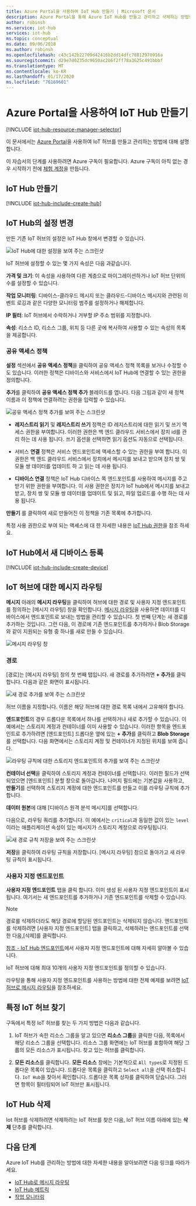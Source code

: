 ```yaml
---
title: Azure Portal을 사용하여 IoT Hub 만들기 | Microsoft 문서
description: Azure Portal을 통해 Azure IoT Hub를 만들고 관리하고 삭제하는 방법입니다. 가격 책정 계층, 보안, 배율 및 메시징 구성에 대한 정보가 포함됩니다.
author: robinsh
ms.service: iot-hub
services: iot-hub
ms.topic: conceptual
ms.date: 09/06/2018
ms.author: robinsh
ms.openlocfilehash: c43c142b22709d42416b2dd14dfc78812970916a
ms.sourcegitcommit: d29e7d0235dc9650ac2b6f2ff78a3625c491bbbf
ms.translationtype: MT
ms.contentlocale: ko-KR
ms.lasthandoff: 01/17/2020
ms.locfileid: "76169601"
---
```

# <a name="create-an-iot-hub-using-the-azure-portal"></a>Azure Portal을 사용하여 IoT Hub 만들기

[!INCLUDE [iot-hub-resource-manager-selector](../../includes/iot-hub-resource-manager-selector.md)]

이 문서에서는 [Azure Portal](https://portal.azure.com)을 사용하여 IoT 허브를 만들고 관리하는 방법에 대해 설명합니다.

이 자습서의 단계를 사용하려면 Azure 구독이 필요합니다. Azure 구독이 아직 없는 경우 시작하기 전에 [체험 계정](https://azure.microsoft.com/free/?WT.mc_id=A261C142F)을 만듭니다.

## <a name="create-an-iot-hub"></a>IoT Hub 만들기

[!INCLUDE [iot-hub-include-create-hub](../../includes/iot-hub-include-create-hub.md)]

## <a name="change-the-settings-of-the-iot-hub"></a>IoT Hub의 설정 변경

만든 기존 IoT 허브의 설정은 IoT Hub 창에서 변경할 수 있습니다.

![IoT Hub에 대한 설정을 보여 주는 스크린샷](./media/iot-hub-create-through-portal/iot-hub-settings-panel.png)

IoT 허브에 설정할 수 있는 몇 가지 속성은 다음 과같습니다.

**가격 및 크기**: 이 속성을 사용하여 다른 계층으로 마이그레이션하거나 IoT 허브 단위의 수를 설정할 수 있습니다. 

**작업 모니터링**: 디바이스-클라우드 메시지 또는 클라우드-디바이스 메시지와 관련된 이벤트 로깅과 같은 다양한 모니터링 범주를 설정하거나 해제합니다.

**IP 필터**: IoT 허브에서 수락하거나 거부할 IP 주소 범위를 지정합니다.

**속성**: 리소스 ID, 리소스 그룹, 위치 등 다른 곳에 복사하여 사용할 수 있는 속성의 목록을 제공합니다.

### <a name="shared-access-policies"></a>공유 액세스 정책

**설정** 섹션에서 **공유 액세스 정책**을 클릭하여 공유 액세스 정책 목록을 보거나 수정할 수도 있습니다. 이러한 정책은 디바이스와 서비스에서 IoT Hub에 연결할 수 있는 권한을 정의합니다. 

**추가**를 클릭하여 **공유 액세스 정책 추가** 블레이드를 엽니다.  다음 그림과 같이 새 정책 이름과 이 정책에 연결하려는 권한을 입력할 수 있습니다.

![공유 액세스 정책 추가를 보여 주는 스크린샷](./media/iot-hub-create-through-portal/iot-hub-add-shared-access-policy.png)

* **레지스트리 읽기** 및 **레지스트리 쓰기** 정책은 ID 레지스트리에 대한 읽기 및 쓰기 액세스 권한을 부여합니다. 이러한 권한은 백 엔드 클라우드 서비스에서 장치 id를 관리 하는 데 사용 됩니다. 쓰기 옵션을 선택하면 읽기 옵션도 자동으로 선택됩니다.

* 서비스 **연결** 정책은 서비스 엔드포인트에 액세스할 수 있는 권한을 부여 합니다. 이 권한은 백 엔드 클라우드 서비스에서 장치에서 메시지를 보내고 받으며 장치 쌍 및 모듈 쌍 데이터를 업데이트 하 고 읽는 데 사용 됩니다.

* **디바이스 연결** 정책은 IoT Hub 디바이스 쪽 엔드포인트를 사용하여 메시지를 주고받기 위한 권한을 부여합니다. 이 사용 권한은 장치가 IoT hub에서 메시지를 보내고 받고, 장치 쌍 및 모듈 쌍 데이터를 업데이트 및 읽고, 파일 업로드를 수행 하는 데 사용 됩니다.

**만들기** 를 클릭하여 새로 만들어진 이 정책을 기존 목록에 추가합니다.

특정 사용 권한으로 부여 되는 액세스에 대 한 자세한 내용은 [IoT Hub 권한](./iot-hub-devguide-security.md#iot-hub-permissions)을 참조 하세요.

## <a name="register-a-new-device-in-the-iot-hub"></a>IoT Hub에서 새 디바이스 등록

[!INCLUDE [iot-hub-include-create-device](../../includes/iot-hub-include-create-device.md)]

## <a name="message-routing-for-an-iot-hub"></a>IoT 허브에 대한 메시지 라우팅

**메시지** 아래의 **메시지 라우팅**을 클릭하여 허브에 대한 경로 및 사용자 지정 엔드포인트를 정의하는 [메시지 라우팅] 창을 확인합니다. [메시지 라우팅](iot-hub-devguide-messages-d2c.md)을 사용하면 데이터를 디바이스에서 엔드포인트로 보내는 방법을 관리할 수 있습니다. 첫 번째 단계는 새 경로를 추가하는 것입니다. 그런 다음, 이 경로에 기존 엔드포인트를 추가하거나 Blob Storage와 같이 지원되는 유형 중 하나를 새로 만들 수 있습니다. 

![메시지 라우팅 창](./media/iot-hub-create-through-portal/iot-hub-message-routing.png)

### <a name="routes"></a>경로

[경로]는 [메시지 라우팅] 창의 첫 번째 탭입니다. 새 경로를 추가하려면 **+ 추가**를 클릭합니다. 다음과 같은 화면이 표시됩니다. 

![새 경로 추가를 보여 주는 스크린샷](./media/iot-hub-create-through-portal/iot-hub-add-route-storage-endpoint.png)

허브 이름을 지정합니다. 이름은 해당 허브에 대한 경로 목록 내에서 고유해야 합니다. 

**엔드포인트**의 경우 드롭다운 목록에서 하나를 선택하거나 새로 추가할 수 있습니다. 이 예에서는 스토리지 계정과 컨테이너를 이미 사용할 수 있습니다. 이러한 항목을 엔드포인트로 추가하려면 [엔드포인트] 드롭다운 옆에 있는 **+ 추가**를 클릭하고 **Blob Storage**를 선택합니다. 다음 화면에서는 스토리지 계정 및 컨테이너가 지정된 위치를 보여 줍니다.

![라우팅 규칙에 대한 스토리지 엔드포인트의 추가를 보여 주는 스크린샷](./media/iot-hub-create-through-portal/iot-hub-routing-add-storage-endpoint.png)

**컨테이너 선택**을 클릭하여 스토리지 계정과 컨테이너를 선택합니다. 이러한 필드가 선택되었으면 [엔드포인트] 분할 창으로 돌아갑니다. 나머지 필드에는 기본값을 사용하고, **만들기**를 선택하여 스토리지 계정에 대한 엔드포인트를 만들고 이를 라우팅 규칙에 추가합니다.

**데이터 원본**에 대해 [디바이스 원격 분석 메시지]를 선택합니다. 

다음으로, 라우팅 쿼리를 추가합니다. 이 예에서는 `critical`과 동일한 값이 있는 `level`이라는 애플리케이션 속성이 있는 메시지가 스토리지 계정으로 라우팅됩니다.

![새 경로 규칙 저장을 보여 주는 스크린샷](./media/iot-hub-create-through-portal/iot-hub-add-route.png)

**저장**을 클릭하여 라우팅 규칙을 저장합니다. [메시지 라우팅] 창으로 돌아가고 새 라우팅 규칙이 표시됩니다.

### <a name="custom-endpoints"></a>사용자 지정 엔드포인트

**사용자 지정 엔드포인트** 탭을 클릭 합니다. 이미 생성 된 사용자 지정 엔드포인트이 표시 됩니다. 여기서는 새 엔드포인트를 추가하거나 기존 엔드포인트를 삭제할 수 있습니다. 

> [!NOTE]
> 경로를 삭제하더라도 해당 경로에 할당된 엔드포인트는 삭제되지 않습니다. 엔드포인트를 삭제하려면 [사용자 지정 엔드포인트] 탭을 클릭하고, 삭제하려는 엔드포인트를 선택한 다음,[삭제]를 클릭합니다.
>

[참조 - IoT Hub 엔드포인트](iot-hub-devguide-endpoints.md)에서 사용자 지정 엔드포인트에 대해 자세히 알아볼 수 있습니다.

IoT 허브에 대해 최대 10개의 사용자 지정 엔드포인트를 정의할 수 있습니다. 

라우팅을 통해 사용자 지정 엔드포인트를 사용하는 방법에 대한 전체 예제를 보려면 [IoT 허브로 메시지 라우팅](tutorial-routing.md)을 참조하세요.

## <a name="find-a-specific-iot-hub"></a>특정 IoT 허브 찾기

구독에서 특정 IoT 허브를 찾는 두 가지 방법은 다음과 같습니다.

1. IoT 허브가 속한 리소스 그룹을 알고 있으면 **리소스 그룹**을 클릭한 다음, 목록에서 해당 리소스 그룹을 선택합니다. 리소스 그룹 화면에는 IoT 허브를 포함하여 해당 그룹의 모든 리소스가 표시됩니다. 찾고 있는 허브를 클릭합니다.

2. **모든 리소스**를 클릭합니다. **모든 리소스** 창에는 기본적으로 `All types`로 지정된 드롭다운 목록이 있습니다. 드롭다운 목록을 클릭하고 `Select all`을 선택 취소합니다. `IoT Hub`을 찾아서 확인합니다. 드롭다운 목록 상자를 클릭하여 닫습니다. 그러면 항목이 필터링되어 IoT 허브만 표시됩니다.

## <a name="delete-the-iot-hub"></a>IoT Hub 삭제

Iot 허브를 삭제하려면 삭제하려는 IoT 허브를 찾은 다음, IoT 허브 이름 아래에 있는 **삭제** 단추를 클릭합니다.

## <a name="next-steps"></a>다음 단계

Azure IoT Hub를 관리하는 방법에 대한 자세한 내용을 알아보려면 다음 링크를 따라가세요.

* [IoT Hub로 메시지 라우팅](tutorial-routing.md)
* [IoT Hub 메트릭](iot-hub-metrics.md)
* [작업 모니터링](iot-hub-operations-monitoring.md)
